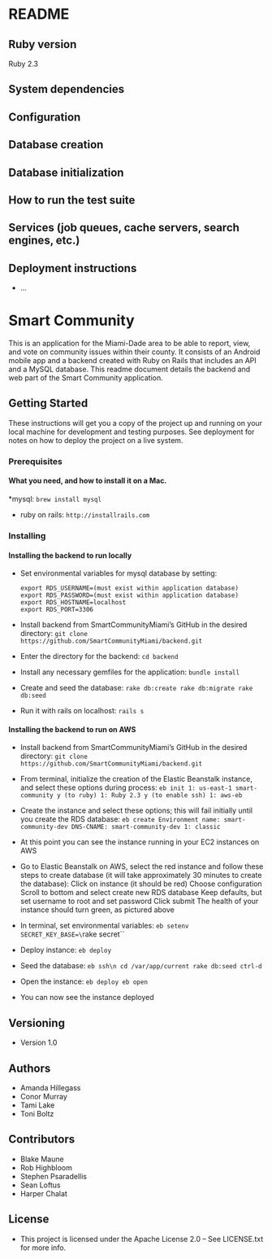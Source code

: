 # README

## Ruby version
 Ruby 2.3

## System dependencies

## Configuration

## Database creation

## Database initialization

## How to run the test suite

## Services (job queues, cache servers, search engines, etc.)

## Deployment instructions

* ...



# Smart Community
This is an application for the Miami-Dade area to be able to report, view, and vote on community issues within their county. It consists of an Android mobile app and a backend created with Ruby on Rails that includes an API and a MySQL database. This readme document details the backend and web part of the Smart Community application.

## Getting Started
These instructions will get you a copy of the project up and running on your local machine for development and testing purposes. See deployment for notes on how to deploy the project on a live system.

### Prerequisites
#### What you need, and how to install it on a Mac.

*mysql:
	`brew install mysql`

* ruby on rails:
	`http://installrails.com`

### Installing
#### Installing the backend to run locally
* Set environmental variables for mysql database by setting:
	```
    export RDS_USERNAME=(must exist within application database)
    export RDS_PASSWORD=(must exist within application database)
    export RDS_HOSTNAME=localhost
	export RDS_PORT=3306
	```

* Install backend from SmartCommunityMiami’s GitHub in the desired directory:
		`git clone https://github.com/SmartCommunityMiami/backend.git`

* Enter the directory for the backend:
		`cd backend`

* Install any necessary gemfiles for the application:
		`bundle install`
	
* Create and seed the database:
		```
		rake db:create
		rake db:migrate
		rake db:seed
		```

* Run it with rails on localhost:
		`rails s`

#### Installing the backend to run on AWS
* Install backend from SmartCommunityMiami’s GitHub in the desired directory:
		`git clone https://github.com/SmartCommunityMiami/backend.git`

* From terminal, initialize the creation of the Elastic Beanstalk instance, and select these options during process:
		```
		eb init
		1: us-east-1
		smart-community
		y (to ruby)
		1: Ruby 2.3
		y (to enable ssh)
		1: aws-eb
		```

* Create the instance and select these options; this will fail initially until you create the RDS database:
		```
		eb create
		Environment name: smart-community-dev
		DNS-CNAME: smart-community-dev
		1: classic
		```

* At this point you can see the instance running in your EC2 instances on AWS

* Go to Elastic Beanstalk on AWS, select the red instance and follow these steps to create database (it will take approximately 30 minutes to create the database):
	Click on instance (it should be red)
	Choose configuration 
	Scroll to bottom and select create new RDS database
	Keep defaults, but set username to root and set password
    Click submit
	The health of your instance should turn green, as pictured above

* In terminal, set environmental variables:
		`eb setenv SECRET_KEY_BASE=\`rake secret\``

* Deploy instance:
		`eb deploy`

* Seed the database:
		```
		eb ssh\n
		cd /var/app/current
		rake db:seed
		ctrl-d
		```

* Open the instance:
		```
		eb deploy
		eb open
		```

* You can now see the instance deployed

## Versioning
* Version 1.0

## Authors
* Amanda Hillegass
* Conor Murray
* Tami Lake
* Toni Boltz
	
## Contributors
* Blake Maune
* Rob Highbloom
* Stephen Psaradellis
* Sean Loftus
* Harper Chalat
	
## License
* This project is licensed under the Apache License 2.0 – See LICENSE.txt for more info.

